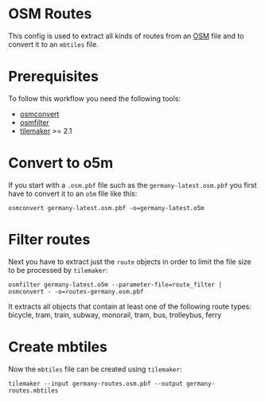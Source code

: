 # OSM Routes

This config is used to extract all kinds of routes from an [OSM](https://www.openstreetmap.org) file and to convert it to an `mbtiles` file.

# Prerequisites

To follow this workflow you need the following tools:

* [osmconvert](https://wiki.openstreetmap.org/wiki/Osmconvert)
* [osmfilter](https://wiki.openstreetmap.org/wiki/Osmfilter)
* [tilemaker](https://tilemaker.org) >= 2.1

# Convert to o5m

If you start with a `.osm.pbf` file such as the `germany-latest.osm.pbf` you first have to convert it to an `o5m` file like this:

```
osmconvert germany-latest.osm.pbf -o=germany-latest.o5m
```

# Filter routes

Next you have to extract just the `route` objects in order to limit the file size to be processed by `tilemaker`:

```
osmfilter germany-latest.o5m --parameter-file=route_filter | osmconvert - -o=routes-germany.osm.pbf
```

It extracts all objects that contain at least one of the following route types: bicycle, tram, train, subway, monorail, tram, bus, trolleybus, ferry

# Create mbtiles

Now the `mbtiles` file can be created using `tilemaker`:

```
tilemaker --input germany-routes.osm.pbf --output germany-routes.mbtiles
```
